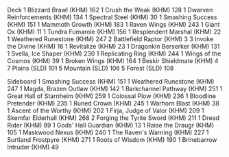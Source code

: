 Deck
1 Blizzard Brawl (KHM) 162
1 Crush the Weak (KHM) 128
1 Dwarven Reinforcements (KHM) 134
1 Spectral Steel (KHM) 30
1 Smashing Success (KHM) 151
1 Mammoth Growth (KHM) 183
1 Raven Wings (KHM) 243
1 Giant Ox (KHM) 11
1 Tundra Fumarole (KHM) 156
1 Resplendent Marshal (KHM) 22
1 Weathered Runestone (KHM) 247
2 Battlefield Raptor (KHM) 3
3 Invoke the Divine (KHM) 16
1 Revitalize (KHM) 23
1 Dragonkin Berserker (KHM) 131
1 Svella, Ice Shaper (KHM) 230
1 Replicating Ring (KHM) 244
1 Wings of the Cosmos (KHM) 39
1 Broken Wings (KHM) 164
1 Beskir Shieldmate (KHM) 4
7 Plains (SLD) 101
5 Mountain (SLD) 106
5 Forest (SLD) 108

Sideboard
1 Smashing Success (KHM) 151
1 Weathered Runestone (KHM) 247
1 Magda, Brazen Outlaw (KHM) 142
1 Barkchannel Pathway (KHM) 251
1 Great Hall of Starnheim (KHM) 259
1 Colossal Plow (KHM) 236
1 Bloodline Pretender (KHM) 235
1 Runed Crown (KHM) 245
1 Warhorn Blast (KHM) 38
1 Ascent of the Worthy (KHM) 202
1 Firja, Judge of Valor (KHM) 209
1 Skemfar Elderhall (KHM) 268
2 Forging the Tyrite Sword (KHM) 211
1 Dread Rider (KHM) 89
1 Gods' Hall Guardian (KHM) 13
1 Raise the Draugr (KHM) 105
1 Maskwood Nexus (KHM) 240
1 The Raven's Warning (KHM) 227
1 Surtland Frostpyre (KHM) 271
1 Roots of Wisdom (KHM) 190
1 Brinebarrow Intruder (KHM) 49
